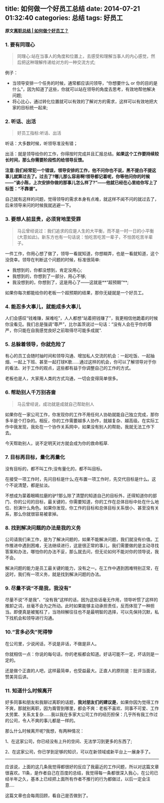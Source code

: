 title: 如何做一个好员工总结
date: 2014-07-21 01:32:40
categories: 总结
tags: 好员工
---

**原文[离职总结 | 如何做个好员工？](http://mp.weixin.qq.com/s?__biz=MzA3MDMyODYyOA==&mid=200222421&idx=1&sn=ee08905ff5a69fb6600e30a9694795e6&3rd=MzA3MDU4NTYzMw==&scene=6#rd)**

### 1. 要有同理心

> 同理心:站在当事人的角度和位置上，去感受和理解当事人的内心感觉，然后把这种理解传递给对方的一种交流方式;

例子：

- 当领导安排一个任务的时候，通常都应该问领导，“你想要什么 or 你的目的是什么”，因为知道了这些，你就可以站在领导的角度去思考，有效地帮他解决问题;
- 将心比心，通过转化位置就可以有效的了解对方的需求，这样可以有效地把大家的目标统一起来;

### 2. 听话、出活

> 好员工指标:听话、出活

听话：大多数时候，听领导准没有错；

出活：就是领导给你的工作，你得按时完成并且汇报总结。**如果这个工作要持续较长时间，那么你需要阶段性的给领导反馈。**

**注意:我们经常犯一个错误，领导安排的工作，他不问你也不说，黑不提白不提这事儿就算过去了。过去了?哪儿那么容易啊!领导都记着呢，你等他问你的时候——“诶小陈，上次安排你做的那事儿怎么样了?”——他就已经在心里给你写上了标签：“不靠谱”。**

自己就有这样的问题，觉得领导的需求本身有点难，就这样不闻不问的就过去了，后来领导来问的时候我就逃避一下。

### 3. 要想人前显贵，必须背地里受罪

> 马云曾经说过：我们追求的应是人生的大平衡，而不是一时一日的小平衡(大意如此)。新东方也有一句话说：怕吃苦吃苦一辈子，不怕苦吃苦半辈子。

一件工作，你用心想了做了，领导一看就知道，你想糊弄，也是一看就知道，这个没侥幸。领导在判断这个问题的时候，标准很简单:

- 我想到的，你都没想到，肯定没用心;
- 我想到的，你想到了一部分，用心不够;
- 我没想到的，你想到了，这是用心了——这就是**“超预期”**;

如果你每次都能给你的老板一个超预期的结果，那你无疑就是一个好员工。

### 4. 能忍多大事儿，就能成多大事儿

人们会感叹“钱难赚，屎难吃”，人人都想“站着把钱赚了”，我更相信他跪着的时候你没看见。我们总是强调“尊严”，比尔盖茨说过一句话：“没有人会在乎你的尊严，你只能在自我感觉良好之前取得尽可能多成就".

### 5. 总躲着领导，你就危险了

有心的员工会随时抽时间和领导沟通、增加私人交流的机会：一起吃饭、一起抽烟、一起上下班、甚至一起打球K歌……通过这样的机会，你可以了解领导对于你的看法、对于工作的观点，这些都有益于你调整自己的工作的方式。

老板也是人，大家用人类的方式沟通，一切会变得简单很多。

### 6. 帮助别人千万别吝啬

> 马云曾经说，成功就是成就自己帮助别人

如果你在一家公司工作，你发现你的工作不用任何人协助就能自己独立完成，那你多半是个打杂的。相反，你的工作需要越多人协作，就越复杂、越高级。在实际工作中我发现，我处在一个协作关系网中，如果没有别人的帮助，我就无法工作下去。

今天帮助别人，说不定明天对方就会成为你的救命稻草.

### 7. 目标再目标，量化再量化

没有目标的，都不叫工作;没有量化的，都不叫目标。

在接受一项工作时，先问目标是什么;在布置一项工作时，先交代目标是什么。这个不说清楚，都是扯淡。

不想成为蒙着眼睛拉磨的驴?那么除了清楚的知道自己的目标外，还得知道你的部门、你的公司的目标，最关键的，你需要知道，你的工作在总体目标中处在什么地位、扮演什么角色。如果你发现，你工作的目标和总体目标关系很小、甚至没有关系，那么你就很容易被拿掉。

### 8. 找到解决问题的办法是我的义务

公司请我们来工作，是为了解决问题的，如果不能解决问题，我们就没有价值。工作推进中遇到困难，无法继续进行，这是很正常的事儿，我们需要做的是主动寻找答案和办法，哪怕你的办法不妥，那么就去问，但无论如何不能对你的领导说，我不会。

解决问题的能力是员工最关键的能力，没有之一。在工作中遇到困难特别正常，在这时，我们有一项义务，就是找到解决问题的办法。

### 9. 尽量不说“不是我，我没有”

尽量不说“不是我”、“没有我”这样的话，因为这些话毫无作用，领导听惯了这样的推卸之词，丝毫不会为之所动。此时如果能够主动承担责任，反而体现了一种担当。即便真是被冤枉了，当场辩解往往也不是最明智的选择，可以先保持沉默，私下找机会和领导进行沟通。

### 10.“言多必失”死得惨

在公司里，少说闲话，不说是非话，不做是非人。

你就相信一点：你说的每句话，你的老板都会知道。好话可能不一定，坏话则是一定的。

还是做个正直的人吧，这样最简单，也受益最大。正直人的原则是：批评当面说，赞美背后讲。

### 11. 知道什么时候离开

好多同事和朋友和我聊过离职的话题，**我对朋友们的建议是**，如果你因为觉得工作不爽，那就别离职，因为甭管到哪里，都会不爽：老板不喜欢、同事不可爱、工作太劳累、关系太复杂……我以我在多家大公司工作的经历担保：几乎所有我工作过的公司，令人不爽的事儿都是一样的。

那么什么时候离开呢?我想，有两种情况：

1、在这家公司，你已经没有上升的空间、无法学习到更多的东西了;

2、在这家公司，你已学到足够的知识，可以在新领域或新平台上一展身手了。

***

应该说，上面的这几条我觉得都很好的反应了我最近的工作问题，所以对这篇文章很喜欢。11条，是作者自己在百度的总结，我觉得每一条都很深入我心，在公司已经半年之久，基本上已经把上面所有作者不推行的行为都做过，以后一定会注意....

这篇文章也会每周回顾，看自己是否做到了。



